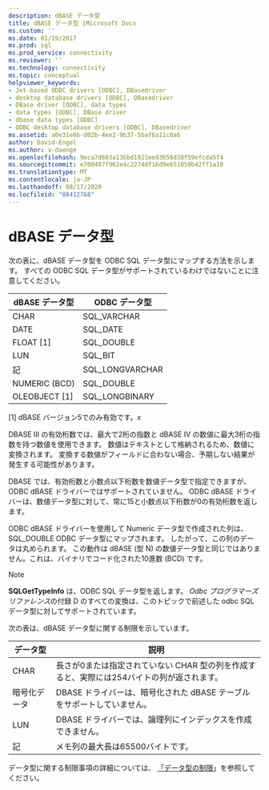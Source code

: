 ```yaml
---
description: dBASE データ型
title: dBASE データ型 |Microsoft Docs
ms.custom: ''
ms.date: 01/19/2017
ms.prod: sql
ms.prod_service: connectivity
ms.reviewer: ''
ms.technology: connectivity
ms.topic: conceptual
helpviewer_keywords:
- Jet-based ODBC drivers [ODBC], DBasedriver
- desktop database drivers [ODBC], DBasedriver
- DBase driver [ODBC], data types
- data types [ODBC], DBase driver
- dbase data types [ODBC]
- ODBC desktop database drivers [ODBC], DBasedriver
ms.assetid: a0e31e6b-d02b-4ee2-9b37-5baf6a11c0a6
author: David-Engel
ms.author: v-daenge
ms.openlocfilehash: 9eca7d603a136bd1921ee93656d38f59efcda5f4
ms.sourcegitcommit: e700497f962e4c2274df16d9e651059b42ff1a10
ms.translationtype: MT
ms.contentlocale: ja-JP
ms.lasthandoff: 08/17/2020
ms.locfileid: "88412768"
---
```

# <a name="dbase-data-types"></a>dBASE データ型
次の表に、dBASE データ型を ODBC SQL データ型にマップする方法を示します。 すべての ODBC SQL データ型がサポートされているわけではないことに注意してください。  
  
|dBASE データ型|ODBC データ型|  
|---------------------|--------------------|  
|CHAR|SQL_VARCHAR|  
|DATE|SQL_DATE|  
|FLOAT [1]|SQL_DOUBLE|  
|LUN|SQL_BIT|  
|記|SQL_LONGVARCHAR|  
|NUMERIC (BCD)|SQL_DOUBLE|  
|OLEOBJECT [1]|SQL_LONGBINARY|  
  
 [1] dBASE バージョン5でのみ有効です。*x*  
  
 DBASE III の有効桁数では、最大で2桁の指数と dBASE IV の数値に最大3桁の指数を持つ数値を使用できます。 数値はテキストとして格納されるため、数値に変換されます。 変換する数値がフィールドに合わない場合、予期しない結果が発生する可能性があります。  
  
 DBASE では、有効桁数と小数点以下桁数を数値データ型で指定できますが、ODBC dBASE ドライバーではサポートされていません。 ODBC dBASE ドライバーは、数値データ型に対して、常に15と小数点以下桁数が0の有効桁数を返します。  
  
 ODBC dBASE ドライバーを使用して Numeric データ型で作成された列は、SQL_DOUBLE ODBC データ型にマップされます。 したがって、この列のデータは丸められます。 この動作は dBASE (型 N) の数値データ型と同じではありません。これは、バイナリでコード化された10進数 (BCD) です。  
  
> [!NOTE]  
>  **SQLGetTypeInfo** は、ODBC SQL データ型を返します。 *Odbc プログラマーズリファレンス*の付録 D のすべての変換は、このトピックで前述した odbc SQL データ型に対してサポートされています。  
  
 次の表は、dBASE データ型に関する制限を示しています。  
  
|データ型|説明|  
|---------------|-----------------|  
|CHAR|長さが0または指定されていない CHAR 型の列を作成すると、実際には254バイトの列が返されます。|  
|暗号化データ|DBASE ドライバーは、暗号化された dBASE テーブルをサポートしていません。|  
|LUN|DBASE ドライバーでは、論理列にインデックスを作成できません。|  
|記|メモ列の最大長は65500バイトです。|  
  
 データ型に関する制限事項の詳細については、 [「データ型の制限](../../odbc/microsoft/data-type-limitations.md)」を参照してください。
